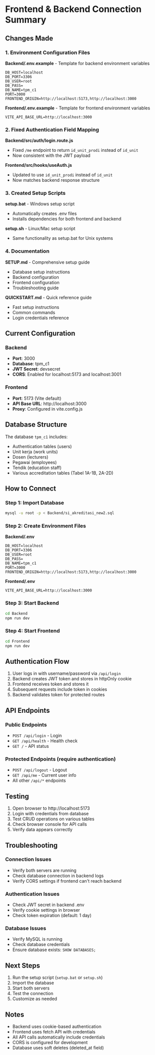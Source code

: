 # Frontend & Backend Connection Summary

## Changes Made

### 1. Environment Configuration Files

**Backend/.env.example** - Template for backend environment variables
```env
DB_HOST=localhost
DB_PORT=3306
DB_USER=root
DB_PASS=
DB_NAME=tpm_c1
PORT=3000
FRONTEND_ORIGIN=http://localhost:5173,http://localhost:3000
```

**Frontend/.env.example** - Template for frontend environment variables
```env
VITE_API_BASE_URL=http://localhost:3000
```

### 2. Fixed Authentication Field Mapping

**Backend/src/auth/login.route.js**
- Fixed `/me` endpoint to return `id_unit_prodi` instead of `id_unit`
- Now consistent with the JWT payload

**Frontend/src/hooks/useAuth.js**
- Updated to use `id_unit_prodi` instead of `id_unit`
- Now matches backend response structure

### 3. Created Setup Scripts

**setup.bat** - Windows setup script
- Automatically creates .env files
- Installs dependencies for both frontend and backend

**setup.sh** - Linux/Mac setup script
- Same functionality as setup.bat for Unix systems

### 4. Documentation

**SETUP.md** - Comprehensive setup guide
- Database setup instructions
- Backend configuration
- Frontend configuration
- Troubleshooting guide

**QUICKSTART.md** - Quick reference guide
- Fast setup instructions
- Common commands
- Login credentials reference

## Current Configuration

### Backend
- **Port**: 3000
- **Database**: tpm_c1
- **JWT Secret**: devsecret
- **CORS**: Enabled for localhost:5173 and localhost:3001

### Frontend
- **Port**: 5173 (Vite default)
- **API Base URL**: http://localhost:3000
- **Proxy**: Configured in vite.config.js

## Database Structure

The database `tpm_c1` includes:
- Authentication tables (users)
- Unit kerja (work units)
- Dosen (lecturers)
- Pegawai (employees)
- Tendik (education staff)
- Various accreditation tables (Tabel 1A-1B, 2A-2D)

## How to Connect

### Step 1: Import Database
```bash
mysql -u root -p < Backend/si_akreditasi_new2.sql
```

### Step 2: Create Environment Files

**Backend/.env**
```env
DB_HOST=localhost
DB_PORT=3306
DB_USER=root
DB_PASS=
DB_NAME=tpm_c1
PORT=3000
FRONTEND_ORIGIN=http://localhost:5173,http://localhost:3000
```

**Frontend/.env**
```env
VITE_API_BASE_URL=http://localhost:3000
```

### Step 3: Start Backend
```bash
cd Backend
npm run dev
```

### Step 4: Start Frontend
```bash
cd Frontend
npm run dev
```

## Authentication Flow

1. User logs in with username/password via `/api/login`
2. Backend creates JWT token and stores in httpOnly cookie
3. Frontend receives token and stores it
4. Subsequent requests include token in cookies
5. Backend validates token for protected routes

## API Endpoints

### Public Endpoints
- `POST /api/login` - Login
- `GET /api/health` - Health check
- `GET /` - API status

### Protected Endpoints (require authentication)
- `POST /api/logout` - Logout
- `GET /api/me` - Current user info
- All other `/api/*` endpoints

## Testing

1. Open browser to http://localhost:5173
2. Login with credentials from database
3. Test CRUD operations on various tables
4. Check browser console for API calls
5. Verify data appears correctly

## Troubleshooting

### Connection Issues
- Verify both servers are running
- Check database connection in backend logs
- Verify CORS settings if frontend can't reach backend

### Authentication Issues
- Check JWT secret in backend .env
- Verify cookie settings in browser
- Check token expiration (default: 1 day)

### Database Issues
- Verify MySQL is running
- Check database credentials
- Ensure database exists: `SHOW DATABASES;`

## Next Steps

1. Run the setup script (`setup.bat` or `setup.sh`)
2. Import the database
3. Start both servers
4. Test the connection
5. Customize as needed

## Notes

- Backend uses cookie-based authentication
- Frontend uses fetch API with credentials
- All API calls automatically include credentials
- CORS is configured for development
- Database uses soft deletes (deleted_at field)


